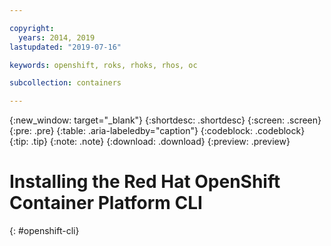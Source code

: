 ```yaml
---

copyright:
  years: 2014, 2019
lastupdated: "2019-07-16"

keywords: openshift, roks, rhoks, rhos, oc

subcollection: containers

---
```


{:new_window: target="_blank"}
{:shortdesc: .shortdesc}
{:screen: .screen}
{:pre: .pre}
{:table: .aria-labeledby="caption"}
{:codeblock: .codeblock}
{:tip: .tip}
{:note: .note}
{:download: .download}
{:preview: .preview}

# Installing the Red Hat OpenShift Container Platform CLI
{: #openshift-cli}
